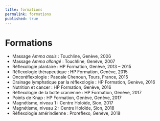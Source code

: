 ```yaml
---
title: formations
permalink: formations
published: true
---
```


# Formations

- Massage *Amma assis* : Touchline, Genève, 2006
- Massage *Amma allongé* : Touchline, Genève, 2007
- Réflexologie plantaire : HP Formation, Genève, 2013 – 2015
- Réflexologie thérapeutique : HP Formation, Genève, 2015
- Oncoréflexologie : Pascale Chenoun, Tours, France, 2015
- Drainage lymphatique par la réflexologie : HP Formation, Genève, 2016
- Nutrition et cancer : HP Formation, Genève, 2016
- Réflexologie de la boîte cranienne : HP Formation, Genève, 2017
- Points de Knap : HP Formation, Genève, Genève, 2017
- Magnétisme, niveau 1 : Centre Holoïde, Sion, 2017
- Magnétisme, niveau 2 : Centre Holoïde, Sion, 2018
- Réflexologie amérindienne : Proreflexo, Genève, 2018
